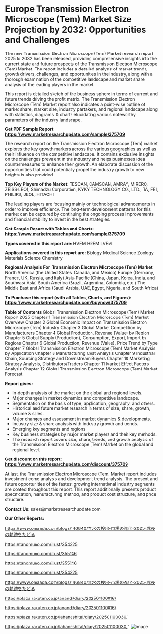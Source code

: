 # Europe Transmission Electron Microscope (Tem) Market Size Projection by 2032: Opportunities and Challenges

The new Transmission Electron Microscope (Tem) Market research report 2025 to 2032 has been released, providing comprehensive insights into the current state and future prospects of the Transmission Electron Microscope (Tem) Market. The report includes a detailed analysis of market trends, growth drivers, challenges, and opportunities in the industry, along with a thorough examination of the competitive landscape and market share analysis of the leading players in the market.

This report is detailed sketch of the business sphere in terms of current and future trends driving the profit matrix. The Transmission Electron Microscope (Tem) Market report also indicates a point-wise outline of market share, market size, industry partakers, and regional landscape along with statistics, diagrams, &amp; charts elucidating various noteworthy parameters of the industry landscape.

<strong><b>Get PDF Sample Report: <a href=https://www.marketresearchupdate.com/sample/375709>https://www.marketresearchupdate.com/sample/375709</a></b></strong>

The research report on the Transmission Electron Microscope (Tem) market explores the key growth markers across the various geographies as well as their influence on the competitive landscape. It contains exclusive insights on the challenges prevalent in the industry and helps businesses idea countermeasures to enhance their growth. An elaborate discussion of the opportunities that could potentially propel the industry growth to new heights is also provided.

<strong><b>Top Key Players of the Market:
</b></strong>TESCAN, CAMSCAN, AMRAY, MIRERO, ZEISS(LEO), Shimadzu Corporation, KYKY TECHNOLOGY CO., LTD., TA, FEI, PHILIPS, JEOL, HITACHI<strong><b>
</b></strong>

The leading players are focusing mainly on technological advancements in order to improve efficiency. The long-term development patterns for this market can be captured by continuing the ongoing process improvements and financial stability to invest in the best strategies.

<strong><b>Get Sample Report with Tables and Charts: <a href=https://www.marketresearchupdate.com/sample/375709>https://www.marketresearchupdate.com/sample/375709</a></b></strong>

<strong><b>Types covered in this report are:
</b></strong>HVEM
HREM
LVEM<strong><b>
</b></strong>

<strong><b>Applications covered in this report are:
</b></strong>Biology
Medical Science
Zoology
Materials Science
Chemistry<strong><b>
</b></strong>

<strong><b>Regional Analysis For  Transmission Electron Microscope (Tem) Market</b></strong><strong><b>
</b></strong>North America (the United States, Canada, and Mexico)
Europe (Germany, France, UK, Russia, and Italy)
Asia-Pacific (China, Japan, Korea, India, and Southeast Asia)
South America (Brazil, Argentina, Colombia, etc.)
The Middle East and Africa (Saudi Arabia, UAE, Egypt, Nigeria, and South Africa)

<strong><b>To Purchase this report (with all Tables, Charts, and Figures): <a href=https://www.marketresearchupdate.com/buynow/375709>https://www.marketresearchupdate.com/buynow/375709</a></b></strong>

<strong><b>Table of Contents</b></strong><strong><b>
</b></strong>Global Transmission Electron Microscope (Tem) Market Report 2025
Chapter 1 Transmission Electron Microscope (Tem) Market Overview
Chapter 2 Global Economic Impact on Transmission Electron Microscope (Tem) Industry
Chapter 3 Global Market Competition by Manufacturers
Chapter 4 Global Production, Revenue (Value) by Region
Chapter 5 Global Supply (Production), Consumption, Export, Import by Regions
Chapter 6 Global Production, Revenue (Value), Price Trend by Type
Chapter 7 Global Transmission Electron Microscope (Tem) Market Analysis by Application
Chapter 8 Manufacturing Cost Analysis
Chapter 9 Industrial Chain, Sourcing Strategy and Downstream Buyers
Chapter 10 Marketing Strategy Analysis, Distributors/Traders
Chapter 11 Market Effect Factors Analysis
Chapter 12 Global Transmission Electron Microscope (Tem) Market Forecast

<strong><b>Report gives:</b></strong>

- In-depth analysis of the market on the global and regional levels.
- Major changes in market dynamics and competitive landscape.
- Segmentation on the basis of type, application, geography, and others.
- Historical and future market research in terms of size, share, growth, volume &amp; sales.
- Major changes and assessment in market dynamics &amp; developments.
- Industry size &amp; share analysis with industry growth and trends.
- Emerging key segments and regions
- Key business strategies by major market players and their key methods.
- The research report covers size, share, trends, and growth analysis of the Transmission Electron Microscope (Tem) Market on the global and regional level.

<strong><b>Get discount on this report: <a href=https://www.marketresearchupdate.com/discount/375709>https://www.marketresearchupdate.com/discount/375709</a></b></strong>

At last, the Transmission Electron Microscope (Tem) Market report includes investment come analysis and development trend analysis. The present and future opportunities of the fastest growing international industry segments are coated throughout this report. This report additionally presents product specification, manufacturing method, and product cost structure, and price structure.

<strong><b>Contact Us:
</b></strong>sales@marketresearchupdate.com

<strong>Our Other Reports:</strong>

<a href=https://www.omaada.com/blogs/146840/羊水の検出-市場の進化-2025-成長の軌跡をたどる>https://www.omaada.com/blogs/146840/羊水の検出-市場の進化-2025-成長の軌跡をたどる</a>

<a href=https://tanomuno.com/illust/354325>https://tanomuno.com/illust/354325</a>

<a href=https://tanomuno.com/illust/355146>https://tanomuno.com/illust/355146</a>

<a href=https://tanomuno.com/illust/355146>https://tanomuno.com/illust/355146</a>

<a href=https://tanomuno.com/illust/354325>https://tanomuno.com/illust/354325</a>

<a href=https://www.omaada.com/blogs/146840/羊水の検出-市場の進化-2025-成長の軌跡をたどる>https://www.omaada.com/blogs/146840/羊水の検出-市場の進化-2025-成長の軌跡をたどる</a>

<a href=https://plaza.rakuten.co.jp/anandi/diary/202501100016/>https://plaza.rakuten.co.jp/anandi/diary/202501100016/</a>

<a href=https://plaza.rakuten.co.jp/anandi/diary/202501100016/>https://plaza.rakuten.co.jp/anandi/diary/202501100016/</a>

<a href=https://plaza.rakuten.co.jp/lahaneshital/diary/202501100030/>https://plaza.rakuten.co.jp/lahaneshital/diary/202501100030/</a>

<a href=https://plaza.rakuten.co.jp/lahaneshital/diary/202501100030/>https://plaza.rakuten.co.jp/lahaneshital/diary/202501100030/</a>"
![image](https://github.com/user-attachments/assets/2f90046e-b25b-4ead-a690-c1f4d75102d4)
